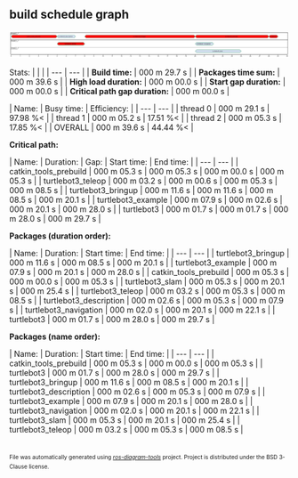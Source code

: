 <!--
File was automatically generated using 'ros-diagram-tools' project.
Project is distributed under the BSD 3-Clause license.
-->

## build schedule graph


[![missing image](schedule.svg "missing image")](schedule.svg)


Stats:
|  |  |
| --- | --- |
| **Build time:** | 000 m 29.7 s |
| **Packages time sum:** | 000 m 39.6 s |
| **High load duration:** | 000 m 00.0 s |
| **Start gap duration:** | 000 m 00.0 s |
| **Critical path gap duration:** | 000 m 00.0 s |


| Name: | Busy time: | Efficiency: |
| --- | --- |
| thread 0 | 000 m 29.1 s | 97.98 %< |
| thread 1 | 000 m 05.2 s | 17.51 %< |
| thread 2 | 000 m 05.3 s | 17.85 %< |
| OVERALL | 000 m 39.6 s | 44.44 %< |


**Critical path:**

| Name: | Duration: | Gap: | Start time: | End time: |
| --- | --- |
| catkin_tools_prebuild | 000 m 05.3 s | 000 m 05.3 s | 000 m 00.0 s | 000 m 05.3 s |
| turtlebot3_teleop | 000 m 03.2 s | 000 m 00.6 s | 000 m 05.3 s | 000 m 08.5 s |
| turtlebot3_bringup | 000 m 11.6 s | 000 m 11.6 s | 000 m 08.5 s | 000 m 20.1 s |
| turtlebot3_example | 000 m 07.9 s | 000 m 02.6 s | 000 m 20.1 s | 000 m 28.0 s |
| turtlebot3 | 000 m 01.7 s | 000 m 01.7 s | 000 m 28.0 s | 000 m 29.7 s |


**Packages (duration order):**

| Name: | Duration: | Start time: | End time: |
| --- | --- |
| turtlebot3_bringup | 000 m 11.6 s | 000 m 08.5 s | 000 m 20.1 s |
| turtlebot3_example | 000 m 07.9 s | 000 m 20.1 s | 000 m 28.0 s |
| catkin_tools_prebuild | 000 m 05.3 s | 000 m 00.0 s | 000 m 05.3 s |
| turtlebot3_slam | 000 m 05.3 s | 000 m 20.1 s | 000 m 25.4 s |
| turtlebot3_teleop | 000 m 03.2 s | 000 m 05.3 s | 000 m 08.5 s |
| turtlebot3_description | 000 m 02.6 s | 000 m 05.3 s | 000 m 07.9 s |
| turtlebot3_navigation | 000 m 02.0 s | 000 m 20.1 s | 000 m 22.1 s |
| turtlebot3 | 000 m 01.7 s | 000 m 28.0 s | 000 m 29.7 s |


**Packages (name order):**

| Name: | Duration: | Start time: | End time: |
| --- | --- |
| catkin_tools_prebuild | 000 m 05.3 s | 000 m 00.0 s | 000 m 05.3 s |
| turtlebot3 | 000 m 01.7 s | 000 m 28.0 s | 000 m 29.7 s |
| turtlebot3_bringup | 000 m 11.6 s | 000 m 08.5 s | 000 m 20.1 s |
| turtlebot3_description | 000 m 02.6 s | 000 m 05.3 s | 000 m 07.9 s |
| turtlebot3_example | 000 m 07.9 s | 000 m 20.1 s | 000 m 28.0 s |
| turtlebot3_navigation | 000 m 02.0 s | 000 m 20.1 s | 000 m 22.1 s |
| turtlebot3_slam | 000 m 05.3 s | 000 m 20.1 s | 000 m 25.4 s |
| turtlebot3_teleop | 000 m 03.2 s | 000 m 05.3 s | 000 m 08.5 s |


</br>
<font size="1">
File was automatically generated using <a href="https://github.com/anetczuk/ros-diagram-tools"><i>ros-diagram-tools</i></a> project.
Project is distributed under the BSD 3-Clause license.
</font>
